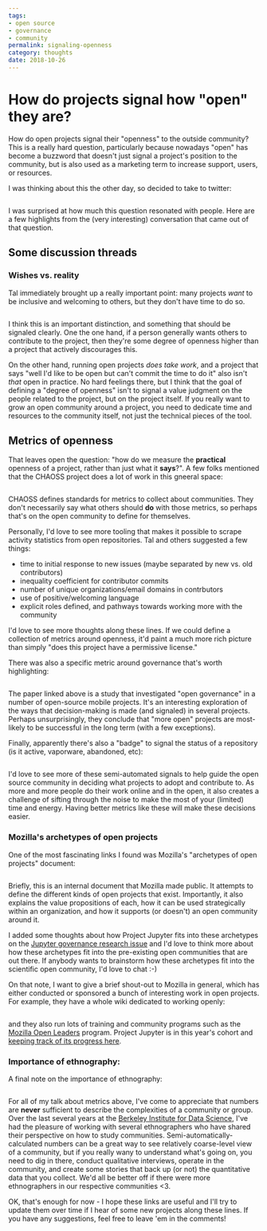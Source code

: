 ```yaml
---
tags:
- open source
- governance
- community
permalink: signaling-openness
category: thoughts
date: 2018-10-26
---
```


# How do projects signal how "open" they are?

How do open projects signal their "openness" to the outside community? This is
a really hard question, particularly because nowadays "open" has become a buzzword
that doesn't just signal a project's position to the community, but is also used
as a marketing term to increase support, users, or resources.

I was thinking about this the other day, so decided to take to twitter:

```{socialpost} https://twitter.com/choldgraf/status/1054478362209480704
```

I was surprised at how much this question resonated with people. Here are a few
highlights from the (very interesting) conversation that came out of that question.

## Some discussion threads

### Wishes vs. reality

Tal immediately brought up a really important point: many projects *want* to be
inclusive and welcoming to others, but they don't have time to do so.

```{socialpost} https://twitter.com/talyarkoni/status/1054484496769314818
```

I think this is an important distinction, and something that should be signaled
clearly. One the one hand, if a person generally wants others to contribute to
the project, then they're some degree of openness higher than a project that
actively discourages this.

On the other hand, running open projects *does take work*,
and a project that says "well I'd like to be open but can't commit the time to do it"
also isn't *that* open in practice. No hard feelings there, but I think that
the goal of defining a "degree of openness" isn't to signal a value judgment on the
people related to the project, but on the project itself. If you really want to
grow an open community around a project, you need to dedicate time and resources to
the community itself, not just the technical pieces of the tool.

## Metrics of openness

That leaves open the question: "how do we measure the **practical** openness of a project,
rather than just what it **says**?". A few folks mentioned that the CHAOSS project
does a lot of work in this gneeral space:

```{socialpost} https://twitter.com/abbycabs/status/1054492219808403457
```

CHAOSS defines standards for metrics to collect about communities. They don't necessarily
say what others should **do** with those metrics, so perhaps that's on the open community
to define for themselves.

Personally, I'd love to see more tooling that makes it possible to scrape activity
statistics from open repositories. Tal and others suggested a few things:

* time to initial response to new issues (maybe separated by new vs. old contributors)
* inequality coefficient for contributor commits
* number of unique organizations/email domains in contrbutors
* use of positive/welcoming language
* explicit roles defined, and pathways towards working more with the community

I'd love to see more thoughts along these lines. If we could define a collection of
metrics around openness, it'd paint a much more rich picture than simply "does this
project have a permissive license."

There was also a specific metric around governance that's worth highlighting:

```{socialpost} https://twitter.com/GeorgLink/status/1054621070945329152
```

The paper linked above is a study that investigated "open governance" in a number of
open-source mobile projects. It's an interesting exploration of the ways that
decision-making is made (and signaled) in several projects. Perhaps unsurprisingly, they
conclude that "more open" projects are most-likely to be successful in the long term
(with a few exceptions).

Finally, apparently there's also a "badge" to signal the status of a repository (is it
active, vaporware, abandoned, etc):

```{socialpost} https://twitter.com/parente/status/1055053470808580098
```

I'd love to see more of these semi-automated signals to help guide the open source community
in deciding what projects to adopt and contribute to. As more and more people do
their work online and in the open, it also creates a challenge of sifting through the noise
to make the most of your (limited) time and energy. Having better metrics like these will
make these decisions easier.

### Mozilla's archetypes of open projects

One of the most fascinating links I found was Mozilla's "archetypes of open projects"
document:

```{socialpost} https://twitter.com/neuromusic/status/1054517145436975104
```

Briefly, this is an internal document that Mozilla made public. It attempts to define
the different kinds of open projects that exist. Importantly, it also explains the
value propositions of each, how it can be used strategically within an organization, and
how it supports (or doesn't) an open community around it.

I added some thoughts about how Project Jupyter fits into these archetypes on the
[Jupyter governance research issue](https://github.com/jupyter/governance/issues/60#issuecomment-432766439)
and I'd love to think more about how these archetypes fit into the pre-existing open communities
that are out there. If anybody wants to brainstorm how these archetypes fit into the scientific
open community, I'd love to chat :-)

On that note, I want to give a brief shout-out to Mozilla in general, which has
either conducted or sponsored a bunch of interesting work in open projects.
For example, they have a whole wiki dedicated to working openly:

```{socialpost} https://twitter.com/alex__morley/status/1054483982040121344
```

and they also run lots of training and community programs such as the
[Mozilla Open Leaders](https://foundation.mozilla.org/opportunity/mozilla-open-leaders/) program.
Project Jupyter is in this year's cohort and [keeping track of its progress here](https://github.com/jupyter/governance/issues/57).


### Importance of ethnography:

A final note on the importance of ethnography:

```{socialpost} https://twitter.com/mmmpork/status/1054745690897711104
```

For all of my talk about metrics above, I've come to appreciate that numbers
are **never** sufficient to describe the complexities of a community or group.
Over the last several years at the [Berkeley Institute for Data Science](https://bids.berkeley.edu),
I've had the pleasure of working with several ethnographers who have shared their
perspective on how to study communities. Semi-automatically-calculated numbers can
be a great way to see relatively coarse-level view of a community, but if you really
wany to understand what's going on, you need to dig in there, conduct qualitative interviews,
operate in the community, and create some stories that back up (or not) the quantitative
data that you collect. We'd all be better off if there were more ethnographers in our
respective communities <3.

OK, that's enough for now - I hope these links are useful and I'll try to
update them over time if I hear of some new projects along these lines.
If you have any suggestions, feel free to leave 'em in the comments!
